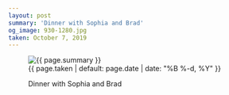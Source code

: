 ```yaml
---
layout: post
summary: 'Dinner with Sophia and Brad'
og_image: 930-1280.jpg
taken: October 7, 2019
---
```


<figure class="post">
<img alt="{{ page.summary }}" sizes="(min-width: 700px) 50vw, calc(100vw - 2rem)" src="{{ site.assets_url }}/930-640.jpg" srcset="{{ site.assets_url }}/930-320.jpg 320w, {{ site.assets_url }}/930-640.jpg 640w, {{ site.assets_url }}/930-960.jpg 960w, {{ site.assets_url }}/930-1280.jpg 1280w"/>
<figcaption>
<time>{{ page.taken | default: page.date | date: "%B %-d, %Y" }}</time>
<p>Dinner with Sophia and Brad</p>
</figcaption>
</figure>
